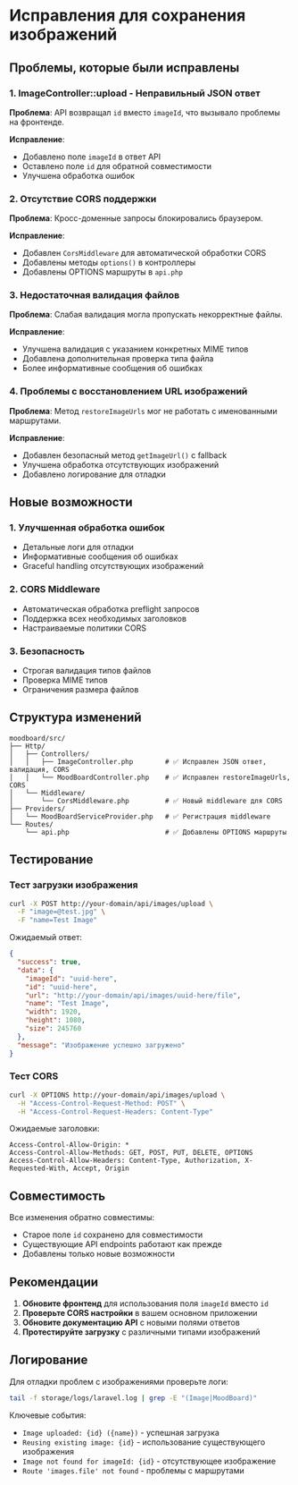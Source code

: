 # Исправления для сохранения изображений

## Проблемы, которые были исправлены

### 1. ImageController::upload - Неправильный JSON ответ
**Проблема**: API возвращал `id` вместо `imageId`, что вызывало проблемы на фронтенде.

**Исправление**: 
- Добавлено поле `imageId` в ответ API
- Оставлено поле `id` для обратной совместимости
- Улучшена обработка ошибок

### 2. Отсутствие CORS поддержки
**Проблема**: Кросс-доменные запросы блокировались браузером.

**Исправление**:
- Добавлен `CorsMiddleware` для автоматической обработки CORS
- Добавлены методы `options()` в контроллеры
- Добавлены OPTIONS маршруты в `api.php`

### 3. Недостаточная валидация файлов
**Проблема**: Слабая валидация могла пропускать некорректные файлы.

**Исправление**:
- Улучшена валидация с указанием конкретных MIME типов
- Добавлена дополнительная проверка типа файла
- Более информативные сообщения об ошибках

### 4. Проблемы с восстановлением URL изображений
**Проблема**: Метод `restoreImageUrls` мог не работать с именованными маршрутами.

**Исправление**:
- Добавлен безопасный метод `getImageUrl()` с fallback
- Улучшена обработка отсутствующих изображений
- Добавлено логирование для отладки

## Новые возможности

### 1. Улучшенная обработка ошибок
- Детальные логи для отладки
- Информативные сообщения об ошибках
- Graceful handling отсутствующих изображений

### 2. CORS Middleware
- Автоматическая обработка preflight запросов
- Поддержка всех необходимых заголовков
- Настраиваемые политики CORS

### 3. Безопасность
- Строгая валидация типов файлов
- Проверка MIME типов
- Ограничения размера файлов

## Структура изменений

```
moodboard/src/
├── Http/
│   ├── Controllers/
│   │   ├── ImageController.php        # ✅ Исправлен JSON ответ, валидация, CORS
│   │   └── MoodBoardController.php    # ✅ Исправлен restoreImageUrls, CORS
│   └── Middleware/
│       └── CorsMiddleware.php         # ✅ Новый middleware для CORS
├── Providers/
│   └── MoodBoardServiceProvider.php   # ✅ Регистрация middleware
└── Routes/
    └── api.php                        # ✅ Добавлены OPTIONS маршруты
```

## Тестирование

### Тест загрузки изображения
```bash
curl -X POST http://your-domain/api/images/upload \
  -F "image=@test.jpg" \
  -F "name=Test Image"
```

Ожидаемый ответ:
```json
{
  "success": true,
  "data": {
    "imageId": "uuid-here",
    "id": "uuid-here",
    "url": "http://your-domain/api/images/uuid-here/file",
    "name": "Test Image",
    "width": 1920,
    "height": 1080,
    "size": 245760
  },
  "message": "Изображение успешно загружено"
}
```

### Тест CORS
```bash
curl -X OPTIONS http://your-domain/api/images/upload \
  -H "Access-Control-Request-Method: POST" \
  -H "Access-Control-Request-Headers: Content-Type"
```

Ожидаемые заголовки:
```
Access-Control-Allow-Origin: *
Access-Control-Allow-Methods: GET, POST, PUT, DELETE, OPTIONS
Access-Control-Allow-Headers: Content-Type, Authorization, X-Requested-With, Accept, Origin
```

## Совместимость

Все изменения обратно совместимы:
- Старое поле `id` сохранено для совместимости
- Существующие API endpoints работают как прежде
- Добавлены только новые возможности

## Рекомендации

1. **Обновите фронтенд** для использования поля `imageId` вместо `id`
2. **Проверьте CORS настройки** в вашем основном приложении
3. **Обновите документацию API** с новыми полями ответов
4. **Протестируйте загрузку** с различными типами изображений

## Логирование

Для отладки проблем с изображениями проверьте логи:

```bash
tail -f storage/logs/laravel.log | grep -E "(Image|MoodBoard)"
```

Ключевые события:
- `Image uploaded: {id} ({name})` - успешная загрузка
- `Reusing existing image: {id}` - использование существующего изображения
- `Image not found for imageId: {id}` - отсутствующее изображение
- `Route 'images.file' not found` - проблемы с маршрутами
